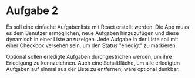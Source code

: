 # Aufgabe 2

Es soll eine einfache Aufgabenliste mit React erstellt werden. Die App muss es dem Benutzer ermöglichen, neue Aufgaben hinzuzufügen und diese dynamisch in einer Liste anzuzeigen. Jede Aufgabe in der Liste soll mit einer Checkbox versehen sein, um den Status "erledigt" zu markieren.

Optional sollen erledigte Aufgaben durchgestrichen werden, um ihre Erledigung zu kennzeichnen. Auch eine Schaltfläche, um alle erledigten Aufgaben auf einmal aus der Liste zu entfernen, wäre optional denkbar.
